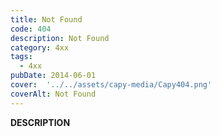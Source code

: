 ```yaml
---
title: Not Found
code: 404
description: Not Found
category: 4xx
tags:
  - 4xx
pubDate: 2014-06-01
cover:  '../../assets/capy-media/Capy404.png'
coverAlt: Not Found
---
```


__DESCRIPTION__